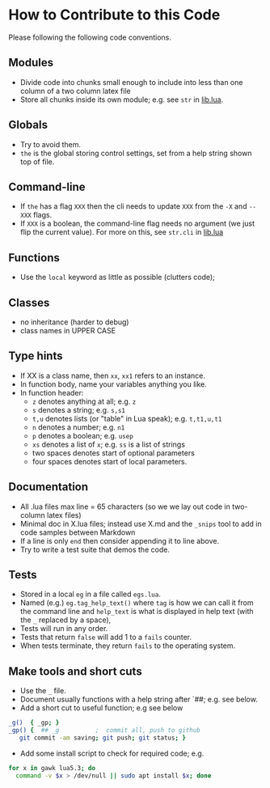 # How to Contribute to this Code

Please following the following code conventions.

## Modules

- Divide code into chunks small enough to include into less than
  one column of a two column latex file
- Store all chunks inside its own module; e.g. see `str` in [lib.lua](lib.lua).

## Globals

- Try to avoid them.
- `the` is the global storing control settings, set from a help string shown top of file.

## Command-line

- If `the` has a flag `XXX` then the cli needs to update `XXX` from
   the  `-X` and `--XXX` flags.
- If `XXX` is a boolean, the command-line flag needs no argument (we just
  flip the current value). For more on this, see `str.cli` in [lib.lua](lib.lua)

## Functions

- Use the `local` keyword as little as possible (clutters code);

## Classes

- no inheritance (harder to debug)
- class names in UPPER CASE

## Type hints

- If XX is a class name, then `xx`,  `xx1`  refers to an instance.
- In function body, name your variables anything you like.
- In function header:
  - `z` denotes anything at all; e.g. `z`
  - `s` denotes a string; e.g. `s,s1`
  - `t,u` denotes  lists (or "table" in Lua speak); e.g. `t,t1,u,t1`
  - `n` denotes a number; e.g. `n1`
  - `p` denotes a boolean; e.g. `usep`
  - `xs` denotes a list of `x`; e.g. `ss` is a list of strings
  - two spaces denotes start of optional parameters
  - four spaces denotes start of local parameters.

## Documentation

- All .lua files max line = 65 characters (so we we lay out code in two-column
  latex files)
- Minimal doc in X.lua files; instead use X.md and the `_snips` tool to add
  in code samples between Markdown
- If a line is only `end` then consider appending it to line above.
- Try to write a test suite that demos the code.

## Tests

- Stored in a local `eg` in a file called `egs.lua`.
- Named (e.g.) `eg.tag_help_text()` where `tag` is how we can call it from the
  command line and `help_text` is what is displayed in help text (with the `_`
  replaced by a space),
- Tests will run in any order.
- Tests that return `false` will add 1 to a `fails` counter.
- When tests terminate, they return `fails` to the operating system.

## Make tools and short cuts

- Use the `_` file.
- Document usually functions with a help string after `##; e.g. see below.
- Add a short cut to useful function; e.g see below

```sh
_g()  { _gp; } 
_gp() {  ## _g          ;  commit all, push to github 
   git commit -am saving; git push; git status; }
```

- Add some install script to check for required code; e.g.

```sh
for x in gawk lua5.3; do 
  command -v $x > /dev/null || sudo apt install $x; done
```
